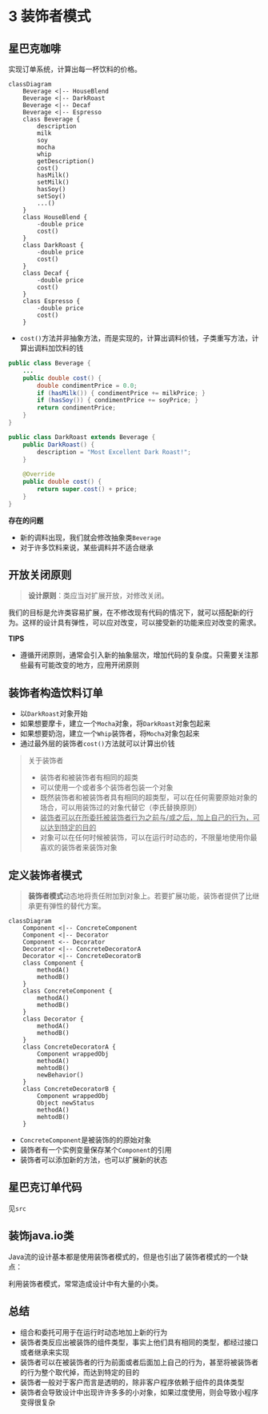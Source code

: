 # 3 装饰者模式

## 星巴克咖啡

实现订单系统，计算出每一杯饮料的价格。

```mermaid
classDiagram
	Beverage <|-- HouseBlend
	Beverage <|-- DarkRoast
	Beverage <|-- Decaf
	Beverage <|-- Espresso
	class Beverage {
		description
		milk
		soy
		mocha
		whip
		getDescription()
		cost()
		hasMilk()
		setMilk()
		hasSoy()
		setSoy()
		...()
	}
	class HouseBlend {
		-double price
		cost()
	}
	class DarkRoast {
		-double price
		cost()
	}
	class Decaf {
		-double price
		cost()
	}
	class Espresso {
		-double price
		cost()
	}
```

* `cost()`方法并非抽象方法，而是实现的，计算出调料价钱，子类重写方法，计算出调料加饮料的钱

```java
public class Beverage {
    ...
    public double cost() {
        double condimentPrice = 0.0;
        if (hasMilk()) { condimentPrice += milkPrice; }
        if (hasSoy()) { condimentPrice += soyPrice; }
        return condimentPrice;
    }
}

public class DarkRoast extends Beverage {
    public DarkRoast() {
        description = "Most Excellent Dark Roast!";
    }
    
    @Override
    public double cost() {
        return super.cost() + price;
    }
}
```

**存在的问题**

* 新的调料出现，我们就会修改抽象类`Beverage`
* 对于许多饮料来说，某些调料并不适合继承



## 开放关闭原则

> **设计原则**：类应当对扩展开放，对修改关闭。

我们的目标是允许类容易扩展，在不修改现有代码的情况下，就可以搭配新的行为。这样的设计具有弹性，可以应对改变，可以接受新的功能来应对改变的需求。

**TIPS**

* 遵循开闭原则，通常会引入新的抽象层次，增加代码的复杂度。只需要关注那些最有可能改变的地方，应用开闭原则



## 装饰者构造饮料订单

* 以`DarkRoast`对象开始
* 如果想要摩卡，建立一个`Mocha`对象，将`DarkRoast`对象包起来
* 如果想要奶泡，建立一个`Whip`装饰者，将`Mocha`对象包起来
* 通过最外层的装饰者`cost()`方法就可以计算出价钱

> 关于装饰者
>
> * 装饰者和被装饰者有相同的超类
> * 可以使用一个或者多个装饰者包装一个对象
> * 既然装饰者和被装饰者具有相同的超类型，可以在任何需要原始对象的场合，可以用装饰过的对象代替它（李氏替换原则）
> * <u>装饰者可以在所委托被装饰者行为之前与/或之后，加上自己的行为，可以达到特定的目的</u>
> * 对象可以在任何时候被装饰，可以在运行时动态的，不限量地使用你最喜欢的装饰者来装饰对象



## 定义装饰者模式

> **装饰者模式**动态地将责任附加到对象上。若要扩展功能，装饰者提供了比继承更有弹性的替代方案。



```mermaid
classDiagram
	Component <|-- ConcreteComponent
	Component <|-- Decorator
	Component <-- Decorator
	Decorator <|-- ConcreteDecoratorA
	Decorator <|-- ConcreteDecoratorB
	class Component {
		methodA()
		methodB()
	}
	class ConcreteComponent {
		methodA()
		methodB()
	}
	class Decorator {
		methodA()
		methodB()
	}
	class ConcreteDecoratorA {
		Component wrappedObj
		methodA()
		mehtodB()
		newBehavior()
	}
	class ConcreteDecoratorB {
		Component wrappedObj
		Object newStatus
		methodA()
		mehtodB()
	}
```

* `ConcreteComponent`是被装饰的的原始对象
* 装饰者有一个实例变量保存某个`Component`的引用
* 装饰者可以添加新的方法，也可以扩展新的状态



## 星巴克订单代码

见`src`

## 装饰java.io类

Java流的设计基本都是使用装饰者模式的，但是也引出了装饰者模式的一个缺点：

利用装饰者模式，常常造成设计中有大量的小类。

## 总结

* 组合和委托可用于在运行时动态地加上新的行为
* 装饰者类反应出被装饰的组件类型，事实上他们具有相同的类型，都经过接口或者继承来实现
* 装饰者可以在被装饰者的行为前面或者后面加上自己的行为，甚至将被装饰者的行为整个取代掉，而达到特定的目的
* 装饰者一般对于客户而言是透明的，除非客户程序依赖于组件的具体类型
* 装饰者会导致设计中出现许许多多的小对象，如果过度使用，则会导致小程序变得很复杂